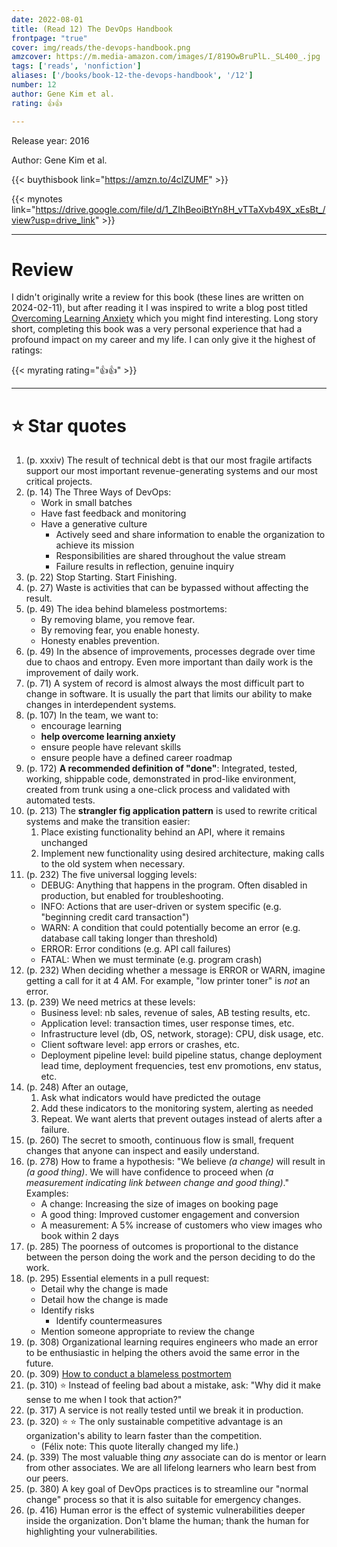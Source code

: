 ```yaml
---
date: 2022-08-01
title: (Read 12) The DevOps Handbook
frontpage: "true"
cover: img/reads/the-devops-handbook.png
amzcover: https://m.media-amazon.com/images/I/819OwBruPlL._SL400_.jpg
tags: ['reads', 'nonfiction']
aliases: ['/books/book-12-the-devops-handbook', '/12']
number: 12
author: Gene Kim et al.
rating: 👍👍

---
```


Release year: 2016

Author: Gene Kim et al.

{{< buythisbook link="https://amzn.to/4clZUMF" >}}

{{< mynotes link="https://drive.google.com/file/d/1_ZIhBeoiBtYn8H_vTTaXvb49X_xEsBt_/view?usp=drive_link" >}}

---

# Review

I didn't originally write a review for this book (these lines are written on 2024-02-11), but after reading it I was
inspired to write a blog post titled [Overcoming Learning
Anxiety](/overcoming-learning-anxiety) which you might find interesting.
Long story short, completing this book was a very personal experience
that had a profound impact on my career and my life. I can only give it
the highest of ratings:

{{< myrating rating="👍👍" >}}

---

# :star: Star quotes

1. (p. xxxiv) The result of technical debt is that our most fragile
   artifacts support our most important revenue-generating systems and
   our most critical projects.
1. (p. 14) The Three Ways of DevOps:
    - Work in small batches
    - Have fast feedback and monitoring
    - Have a generative culture
        - Actively seed and share information to enable the organization
          to achieve its mission
        - Responsibilities are shared throughout the value stream
        - Failure results in reflection, genuine inquiry
1. (p. 22) Stop Starting. Start Finishing.
1. (p. 27) Waste is activities that can be bypassed without affecting
   the result.
1. (p. 49) The idea behind blameless postmortems:
    - By removing blame, you remove fear.
    - By removing fear, you enable honesty.
    - Honesty enables prevention.
1. (p. 49) In the absence of improvements, processes degrade over time
   due to chaos and entropy. Even more important than daily work is the
   improvement of daily work.
1. (p. 71) A system of record is almost always the most difficult part
   to change in software. It is usually the part that limits our ability
   to make changes in interdependent systems.
1. (p. 107) In the team, we want to:
    - encourage learning
    - **help overcome learning anxiety**
    - ensure people have relevant skills
    - ensure people have a defined career roadmap
1. (p. 172) **A recommended definition of "done"**: Integrated, tested,
   working, shippable code, demonstrated in prod-like environment, created from
   trunk using a one-click process and validated with automated tests.
1. (p. 213) The **strangler fig application pattern** is used to rewrite
   critical systems and make the transition easier:
    1. Place existing functionality behind an API, where it remains
       unchanged
    1. Implement new functionality using desired architecture, making
       calls to the old system when necessary.
1. (p. 232) The five universal logging levels:
    - DEBUG: Anything that happens in the program. Often disabled in
      production, but enabled for troubleshooting.
    - INFO: Actions that are user-driven or system specific (e.g.
      "beginning credit card transaction")
    - WARN: A condition that could potentially become an error (e.g.
      database call taking longer than threshold)
    - ERROR: Error conditions (e.g. API call failures)
    - FATAL: When we must terminate (e.g. program crash)
1. (p. 232) When deciding whether a message is ERROR or WARN, imagine
   getting a call for it at 4 AM. For example, "low printer toner" is
   *not* an error.
1. (p. 239) We need metrics at these levels:
    - Business level: nb sales, revenue of sales, AB testing results,
      etc.
    - Application level: transaction times, user response times, etc.
    - Infrastructure level (db, OS, network, storage): CPU, disk usage,
      etc.
    - Client software level: app errors or crashes, etc.
    - Deployment pipeline level: build pipeline status, change
      deployment lead time, deployment frequencies, test env promotions,
      env status, etc.
1. (p. 248) After an outage,
    1. Ask what indicators would have predicted the outage
    1. Add these indicators to the monitoring system, alerting as needed
    1. Repeat. We want alerts that prevent outages instead of alerts
       after a failure.
1. (p. 260) The secret to smooth, continuous flow is small, frequent
   changes that anyone can inspect and easily understand.
1. (p. 278) How to frame a hypothesis: "We believe *(a change)* will
   result in *(a good thing)*. We will have confidence to proceed when
   *(a measurement indicating link between change and good thing)*."
   Examples:
    - A change: Increasing the size of images on booking page
    - A good thing: Improved customer engagement and conversion
    - A measurement: A 5% increase of customers who view images who book
      within 2 days
1. (p. 285) The poorness of outcomes is proportional to the distance
   between the person doing the work and the person deciding to do the
   work.
1. (p. 295) Essential elements in a pull request:
    - Detail why the change is made
    - Detail how the change is made
    - Identify risks
        - Identify countermeasures
    - Mention someone appropriate to review the change
1. (p. 308) Organizational learning requires engineers who made an error
   to be enthusiastic in helping the others avoid the same error in the
   future.
1. (p. 309) [How to conduct a blameless
   postmortem](https://gitlab.com/felleg/blameless-postmortems)
1. (p. 310) :star: Instead of feeling bad about a mistake, ask: "Why did
   it make sense to me when I took that action?"
1. (p. 317) A service is not really tested until we break it in
   production.
1. (p. 320) :star: :star: The only sustainable competitive advantage is an
   organization's ability to learn faster than the competition.
    - (Félix note: This quote literally changed my life.)
1. (p. 339) The most valuable thing *any* associate can do is mentor or
   learn from other associates. We are all lifelong learners who learn
   best from our peers.
1. (p. 380) A key goal of DevOps practices is to streamline our "normal
   change" process so that it is also suitable for emergency changes.
1. (p. 416) Human error is the effect of systemic vulnerabilities deeper
   inside the organization. Don't blame the human; thank the human for
   highlighting your vulnerabilities.

